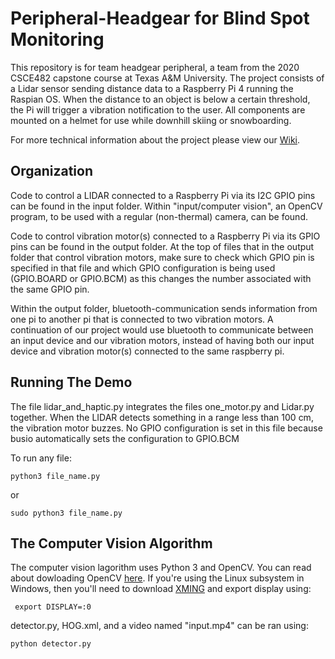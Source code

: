 # Peripheral-Headgear for Blind Spot Monitoring
This repository is for team headgear peripheral, a team from the 2020 CSCE482 capstone course at Texas A&M University. The project consists of a Lidar sensor sending distance data to a Raspberry Pi 4 running the Raspian OS. When the distance to an object is below a certain threshold, the Pi will trigger a vibration notification to the user. All components are mounted on a helmet for use while downhill skiing or snowboarding.

For more technical information about the project please view our [Wiki](https://github.com/rossmichaelyoung/peripheral-headgear/wiki).

## Organization
Code to control a LIDAR connected to a Raspberry Pi via its I2C GPIO pins can be found in the input folder. Within "input/computer vision", an OpenCV program, to be used with a regular (non-thermal) camera, can be found. 

Code to control vibration motor(s) connected to a Raspberry Pi via its GPIO pins can be found in the output folder. At the top of files that in the output folder that control vibration motors, make sure to check which GPIO pin is specified in that file and which GPIO configuration is being used (GPIO.BOARD or GPIO.BCM) as this changes the number associated with the same GPIO pin.

Within the output folder, bluetooth-communication sends information from one pi to another pi that is connected to two vibration motors. A continuation of our project would use bluetooth to communicate between an input device and our vibration motors, instead of having both our input device and vibration motor(s) connected to the same raspberry pi.

## Running The Demo
The file lidar_and_haptic.py integrates the files one_motor.py and Lidar.py together. When the LIDAR detects something in a range less than 100 cm, the vibration motor buzzes. No GPIO configuration is set in this file because busio automatically sets the configuration to GPIO.BCM

To run any file:
```
python3 file_name.py
```
or
```
sudo python3 file_name.py
```
## The Computer Vision Algorithm
The computer vision lagorithm uses Python 3 and OpenCV. You can read about dowloading OpenCV [here](https://pypi.org/project/opencv-python/). If you're using the Linux subsystem in Windows, then you'll need to download [XMING](https://sourceforge.net/projects/xming/) and export display using:
```
 export DISPLAY=:0
 ```
detector.py, HOG.xml, and a video named "input.mp4" can be ran using:
```
python detector.py
```
